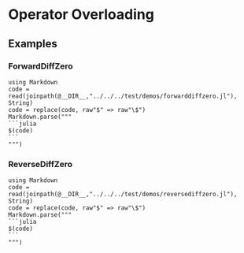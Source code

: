 # Operator Overloading

## Examples

### ForwardDiffZero

````@eval
using Markdown
code = read(joinpath(@__DIR__,"../../../test/demos/forwarddiffzero.jl"), String)
code = replace(code, raw"$" => raw"\$")
Markdown.parse("""
```julia
$(code)
```
""")
````

### ReverseDiffZero

````@eval
using Markdown
code = read(joinpath(@__DIR__,"../../../test/demos/reversediffzero.jl"), String)
code = replace(code, raw"$" => raw"\$")
Markdown.parse("""
```julia
$(code)
```
""")
````

